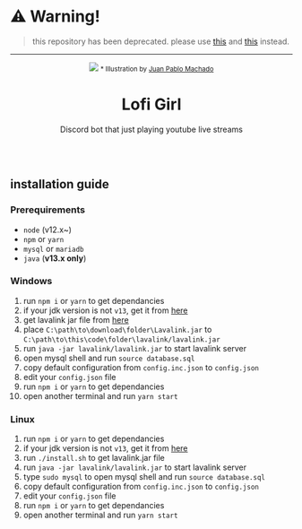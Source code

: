 # :warning: Warning!
> this repository has been deprecated. please use [this](https://github.com/lofi-with-discord/LofiGirl3-playserver) and [this](https://github.com/lofi-with-discord/LofiGirl3-interactions) instead.

---

<p align="center">
  <img src="https://i.ytimg.com/vi/5qap5aO4i9A/maxresdefault.jpg" />
  <small>
    * Illustration by <a href="https://bit.ly/Machadofb">Juan Pablo Machado</a>
  </small>
</p>

<h1 align="center">
  Lofi Girl
</h1>

<p align="center">
  Discord bot that just playing youtube live streams
</p>

<br />
<br />

## installation guide
### Prerequirements
* `node` (v12.x~)
* `npm` or `yarn`
* `mysql` or `mariadb`
* `java` (**v13.x only**)

### Windows
1. run `npm i` or `yarn` to get dependancies
1. if your jdk version is not `v13`, get it from [here](https://jdk.java.net/archive/)
2. get lavalink jar file from [here](https://github.com/freyacodes/Lavalink/releases/download/3.3.2.5/Lavalink.jar)
3. place `C:\path\to\download\folder\Lavalink.jar` to `C:\path\to\this\code\folder\lavalink/lavalink.jar`
4. run `java -jar lavalink/lavalink.jar` to start lavalink server
5. open mysql shell and run `source database.sql`
6. copy default configuration from `config.inc.json` to `config.json`
7. edit your `config.json` file
8. run `npm i` or `yarn` to get dependancies
9. open another terminal and run `yarn start`

### Linux
1. run `npm i` or `yarn` to get dependancies
1. if your jdk version is not `v13`, get it from [here](https://jdk.java.net/archive/)
2. run `./install.sh` to get lavalink.jar file
3. run `java -jar lavalink/lavalink.jar` to start lavalink server
4. type `sudo mysql` to open mysql shell and run `source database.sql`
5. copy default configuration from `config.inc.json` to `config.json`
6. edit your `config.json` file
7. run `npm i` or `yarn` to get dependancies
8. open another terminal and run `yarn start`
